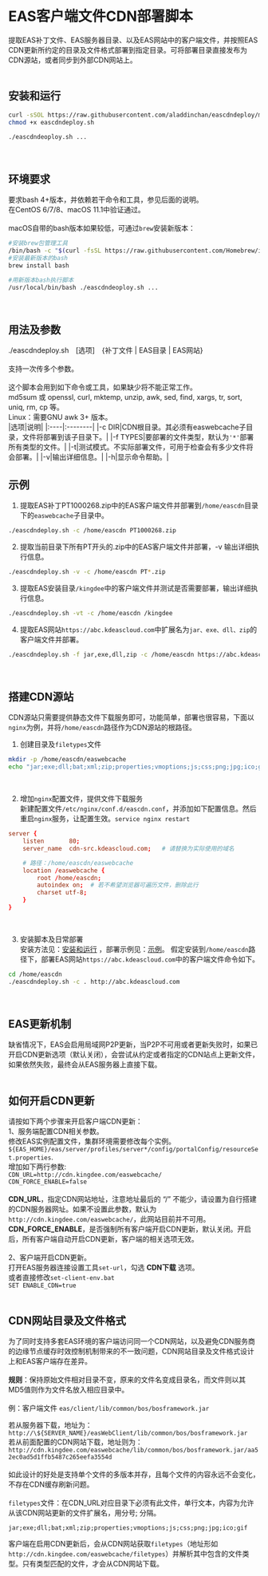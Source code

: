 # EAS客户端文件CDN部署脚本
提取EAS补丁文件、EAS服务器目录、以及EAS网站中的客户端文件，并按照EAS CDN更新所约定的目录及文件格式部署到指定目录。可将部署目录直接发布为CDN源站，或者同步到外部CDN网站上。<br/>
<br/>

## 安装和运行
```bash
curl -sSOL https://raw.githubusercontent.com/aladdinchan/eascdndeploy/main/eascdndeploy.sh
chmod +x eascdndeploy.sh

./eascdndeoploy.sh ...
```
<br/>

## 环境要求
要求bash 4+版本，并依赖若干命令和工具，参见后面的说明。<br/>
在CentOS 6/7/8、macOS 11.1中验证通过。<br/>
<br/>
macOS自带的bash版本如果较低，可通过`brew`安装新版本：<br/>
```bash
#安装brew包管理工具
/bin/bash -c "$(curl -fsSL https://raw.githubusercontent.com/Homebrew/install/HEAD/install.sh)"
#安装最新版本的bash
brew install bash

#用新版本bash执行脚本
/usr/local/bin/bash ./eascdndeoploy.sh ...
```
<br/>

## 用法及参数
./eascdndeploy.sh&emsp;[选项]&emsp;{补丁文件&nbsp;|&nbsp;EAS目录&nbsp;|&nbsp;EAS网站}<br/>
<br/>
支持一次传多个参数。<br/>
<br/>
这个脚本会用到如下命令或工具，如果缺少将不能正常工作。<br/>
md5sum 或 openssl, curl, mktemp, unzip, awk, sed, find, xargs, tr, sort, uniq, rm, cp 等。<br/>
Linux：需要GNU awk 3+ 版本。<br/>
|选项|说明|
|:----|:--------|
|-c DIR|CDN根目录。其必须有easwebcache子目录，文件将部署到该子目录下。|
|-f TYPES|要部署的文件类型，默认为`'*'`部署所有类型的文件。|
|-t|测试模式。不实际部署文件，可用于检查会有多少文件将会部署。|
|-v|输出详细信息。|
|-h|显示命令帮助。|
<br/>

## 示例
1. 提取EAS补丁PT1000268.zip中的EAS客户端文件并部署到`/home/eascdn`目录下的`easwebcache`子目录中。<br/>
```bash
./eascdndeploy.sh -c /home/eascdn PT1000268.zip
```
2. 提取当前目录下所有PT开头的.zip中的EAS客户端文件并部署，-v 输出详细执行信息。<br/>
```bash
./eascdndeploy.sh -v -c /home/eascdn PT*.zip
```
3. 提取EAS安装目录`/kingdee`中的客户端文件并测试是否需要部署，输出详细执行信息。<br/>
```bash
./eascdndeploy.sh -vt -c /home/eascdn /kingdee
```
4. 提取EAS网站`https://abc.kdeascloud.com`中扩展名为`jar、exe、dll、zip`的客户端文件并部署。<br/>
```bash
./eascdndeploy.sh -f jar,exe,dll,zip -c /home/eascdn https://abc.kdeascloud.com
```
<br/>

## 搭建CDN源站
CDN源站只需要提供静态文件下载服务即可，功能简单，部署也很容易，下面以`nginx`为例，并将`/home/eascdn`路径作为CDN源站的根路径。
1. 创建目录及`filetypes`文件<br/>
```bash
mkdir -p /home/eascdn/easwebcache
echo "jar;exe;dll;bat;xml;zip;properties;vmoptions;js;css;png;jpg;ico;gif" > /home/eascdn/easwebcache/filetypes
```
<br/>

2. 增加`nginx`配置文件，提供文件下载服务<br/>
新建配置文件`/etc/nginx/conf.d/eascdn.conf`，并添加如下配置信息。然后重启`nginx`服务，让配置生效。`service nginx restart` <br/>
```conf
server {
    listen       80;
    server_name  cdn-src.kdeascloud.com;   # 请替换为实际使用的域名

    # 路径：/home/eascdn/easwebcache
    location /easwebcache {
        root /home/eascdn;
        autoindex on;  # 若不希望浏览器可遍历文件，删除此行
        charset utf-8;
    }
}
```
<br/>

3. 安装脚本及日常部署<br/>
安装方法见：[安装和运行](#安装和运行) ，部署示例见：[示例](#示例)。
假定安装到`/home/eascdn`路径下，部署EAS网站`https://abc.kdeascloud.com`中的客户端文件命令如下。
```bash
cd /home/eascdn
./eascdndeploy.sh -c . http://abc.kdeascloud.com
```
<br/>

## EAS更新机制
缺省情况下，EAS会启用局域网P2P更新，当P2P不可用或者更新失败时，如果已开启CDN更新选项（默认关闭），会尝试从约定或者指定的CDN站点上更新文件，如果依然失败，最终会从EAS服务器上直接下载。<br/>
<br/>

## 如何开启CDN更新
请按如下两个步骤来开启客户端CDN更新：<br/>
1、服务端配置CDN相关参数。<br/>
修改EAS实例配置文件，集群环境需要修改每个实例。`${EAS_HOME}/eas/server/profiles/server*/config/portalConfig/resourceSet.properties`. <br/>
增加如下两行参数: <br/>
`CDN_URL=http://cdn.kingdee.com/easwebcache/` <br/>
`CDN_FORCE_ENABLE=false` <br/>
<br/>
**CDN_URL**，指定CDN网站地址，注意地址最后的 “/” 不能少，请设置为自行搭建的CDN服务器网址。如果不设置此参数，默认为`http://cdn.kingdee.com/easwebcache/`，此网站目前并不可用。<br/>
**CDN_FORCE_ENABLE**，是否强制所有客户端开启CDN更新，默认关闭。开启后，所有客户端自动开启CDN更新，客户端的相关选项无效。<br/>
<br/>
2、客户端开启CDN更新。<br/>
打开EAS服务器连接设置工具`set-url`，勾选 **CDN下载** 选项。<br/>
或者直接修改`set-client-env.bat` <br/>
`SET ENABLE_CDN=true` <br/>
<br/>

## CDN网站目录及文件格式
为了同时支持多套EAS环境的客户端访问同一个CDN网站，以及避免CDN服务商的边缘节点缓存时效控制机制带来的不一致问题，CDN网站目录及文件格式设计上和EAS客户端存在差异。<br/>
<br/>
**规则**：保持原始文件相对目录不变，原来的文件名变成目录名，而文件则以其MD5值则作为文件名放入相应目录中。<br/>
<br/>
例：客户端文件 `eas/client/lib/common/bos/bosframework.jar` <br/> 

若从服务器下载，地址为：<br/>
`http://\${SERVER_NAME}/easWebClient/lib/common/bos/bosframework.jar` <br/>
若从前面配置的CDN网站下载，地址则为：<br/>
`http://cdn.kingdee.com/easwebcache/lib/common/bos/bosframework.jar/aa52ec0ad5d1ffb5487c265eefa3554d` <br/>
<br/>
如此设计的好处是支持单个文件的多版本并存，且每个文件的内容永远不会变化，不存在CDN缓存刷新问题。<br/>
<br/>
`filetypes`文件：在CDN_URL对应目录下必须有此文件，单行文本，内容为允许从该CDN网站更新的文件扩展名，用分号; 分隔。
```
jar;exe;dll;bat;xml;zip;properties;vmoptions;js;css;png;jpg;ico;gif
```
客户端在启用CDN更新后，会从CDN网站获取`filetypes`（地址形如`http://cdn.kingdee.com/easwebcache/filetypes`）并解析其中包含的文件类型。只有类型匹配的文件，才会从CDN网站下载。
<br/>